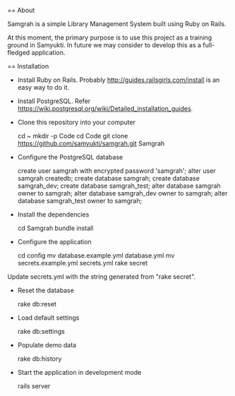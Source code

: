 == About

Samgrah is a simple Library Management System built using Ruby on Rails.

At this moment, the primary purpose is to use this project as a training ground in Samyukti.
In future we may consider to develop this as a full-fledged application.

== Installation

* Install Ruby on Rails. Probably http://guides.railsgirls.com/install is an easy way to do it.

* Install PostgreSQL. Refer https://wiki.postgresql.org/wiki/Detailed_installation_guides.

* Clone this repository into your computer

    cd ~
    mkdir -p Code
    cd Code
    git clone https://github.com/samyukti/samgrah.git Samgrah

* Configure the PostgreSQL database

    create user samgrah with encrypted password 'samgrah';
    alter user samgrah createdb;
    create database samgrah;
    create database samgrah_dev;
    create database samgrah_test;
    alter database samgrah owner to samgrah;
    alter database samgrah_dev owner to samgrah;
    alter database samgrah_test owner to samgrah;

* Install the dependencies

    cd Samgrah
    bundle install

* Configure the application

    cd config
    mv database.example.yml database.yml
    mv secrets.example.yml secrets.yml
    rake secret

Update secrets.yml with the string generated from "rake secret".

* Reset the database

    rake db:reset

* Load default settings

    rake db:settings

* Populate demo data

    rake db:history

* Start the application in development mode

    rails server
